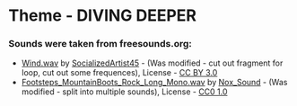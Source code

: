# Theme - DIVING DEEPER

### Sounds were taken from freesounds.org:
-  [Wind.wav](https://freesound.org/people/SocializedArtist45/sounds/266604/) by [SocializedArtist45](https://freesound.org/people/SocializedArtist45/) - (Was modified - cut out fragment for loop, cut out some frequences), License - [CC BY 3.0](https://creativecommons.org/licenses/by/3.0/legalcode)
-  [Footsteps_MountainBoots_Rock_Long_Mono.wav](https://freesound.org/people/Nox_Sound/sounds/558812/) by [Nox_Sound](https://freesound.org/people/Nox_Sound/) - (Was modified - split into multiple sounds), License - [CC0 1.0](https://creativecommons.org/publicdomain/zero/1.0/legalcode)
	
